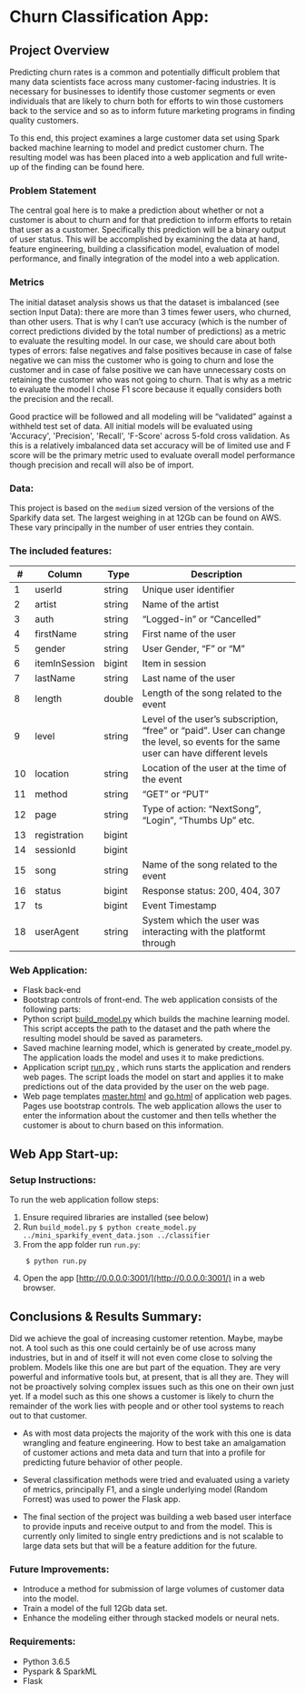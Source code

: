 # Churn Classification App:

## Project Overview
Predicting churn rates is a common and potentially difficult problem that many data scientists face across many customer-facing industries. It is necessary for businesses to identify those customer segments or even individuals that are likely to churn both for efforts to win those customers back to the service and so as to inform future marketing programs in finding quality customers. 

To this end, this project examines a large customer data set using Spark backed machine learning to model and predict customer churn. The resulting model was has been placed into a web application and full write-up of the finding can be found here.

### Problem Statement
The central goal here is to make a prediction about whether or not a customer is about to churn and for that prediction to inform efforts to retain that user as a customer. Specifically this prediction will be a binary output of user status. This will be accomplished by examining the data at hand, feature engineering, building a classification model, evaluation of model performance, and finally integration of the model into a web application.

### Metrics
The initial dataset analysis shows us that the dataset is imbalanced (see section Input Data): there are more than 3 times fewer users, who churned, than other users. That is why I can’t use accuracy (which is the number of correct predictions divided by the total number of predictions) as a metric to evaluate the resulting model. In our case, we should care about both types of errors: false negatives and false positives because in case of false negative we can miss the customer who is going to churn and lose the customer and in case of false positive we can have unnecessary costs on retaining the customer who was not going to churn. That is why as a metric to evaluate the model I chose F1 score because it equally considers both the precision and the recall.

Good practice will be followed and all modeling will be “validated” against a withheld test set of data. All initial models will be evaluated using 'Accuracy', 'Precision', 'Recall', 'F-Score' across 5-fold cross validation. As this is a relatively imbalanced data set accuracy will be of limited use and F score will be the primary metric used to evaluate overall model performance though precision and recall will also be of import.


### Data:
This project is based on the `medium` sized version of the versions of the Sparkify data set. The largest weighing in at 12Gb can be found on AWS. These vary principally in the number of user entries they contain.

### The included features:

|#| Column | Type | Description |
| --- | --- | --- | --- |
| 1 | userId | string | Unique user identifier |
| 2 | artist | string | Name of the artist |
| 3 | auth | string | “Logged-in” or “Cancelled” |
| 4 | firstName | string | First name of the user |
| 5 | gender | string | User Gender, “F” or “M” |
| 6 | itemInSession | bigint | Item in session |
| 7 | lastName | string | Last name of the user |
| 8 | length | double | Length of the song related to the event |
| 9 | level | string | Level of the user’s subscription, “free” or “paid”. User can change the level, so events for the same user can have different levels |
| 10 | location | string | Location of the user at the time of the event |
| 11 | method | string | “GET” or “PUT” |
| 12 | page | string | Type of action: “NextSong”, “Login”, “Thumbs Up” etc. |
| 13 | registration | bigint |  |
| 14 | sessionId | bigint | |
| 15 | song | string | Name of the song related to the event |
| 16 | status | bigint | Response status: 200, 404, 307 |
| 17 | ts | bigint | Event Timestamp |
| 18 | userAgent | string | System which the user was interacting with the platformt through |


### Web Application:
* Flask back-end
* Bootstrap controls of front-end. The web application consists of the following parts:
* Python script [build_model.py]() which builds the machine learning model. This script accepts the path to the dataset and the path where the resulting model should be saved as parameters.
* Saved machine learning model, which is generated by create_model.py. The application loads the model and uses it to make predictions.
* Application script [run.py]() , which runs starts the application and renders web pages. The script loads the model on start and applies it to make predictions out of the data provided by the user on the web page.
* Web page templates [master.html]() and [go.html]() of application web pages. Pages use bootstrap controls. The web application allows the user to enter the information about the customer and then tells whether the customer is about to churn based on this information.

## Web App Start-up:

### Setup Instructions:
To run the web application follow steps:
1. Ensure required libraries are installed (see below)
2. Run `build_model.py`
```$ python create_model.py ../mini_sparkify_event_data.json ../classifier ```
3. From the app folder run `run.py`:
``` $ cd ../app
    $ python run.py 
```
4. Open the app [http://0.0.0.0:3001/](http://0.0.0.0:3001/) in a web browser.

## Conclusions & Results Summary:
Did we achieve the goal of increasing customer retention. Maybe, maybe not. A tool such as this one could certainly be of use across many industries, but in and of itself it will not even come close to solving the problem. Models like this one are but part of the equation. They are very powerful and informative tools but, at present, that is all they are. They will not be proactively solving complex issues such as this one on their own just yet. If a model such as this one shows a customer is likely to churn the remainder of the work lies with people and or other tool systems to reach out to that customer.

* As with most data projects the majority of the work with this one is data wrangling and feature engineering. How to best take an amalgamation of customer actions and meta data and turn that into a profile for predicting future behavior of other people. 

* Several classification methods were tried and evaluated using a variety of metrics, principally F1, and a single underlying model (Random Forrest) was used to power the Flask app. 

* The final section of the project was building a web based user interface to provide inputs and receive output to and from the model. This is currently only limited to single entry predictions and is not scalable to large data sets but that will be a feature addition for the future. 

### Future Improvements:

* Introduce a method for submission of large volumes of customer data into the model. 
* Train a model of the full 12Gb data set.
* Enhance the modeling either through stacked models or neural nets.


### Requirements:
* Python 3.6.5
* Pyspark & SparkML
* Flask